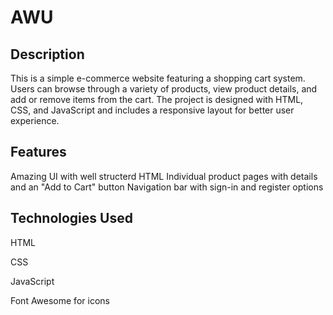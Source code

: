 # AWU

## Description

This is a simple e-commerce website featuring a shopping cart system. 
Users can browse through a variety of products, view product details, and add or remove items from the cart.
The project is designed with HTML, CSS, and JavaScript and includes a responsive layout for better user experience.

## Features

Amazing UI with well structerd HTML 
Individual product pages with details and an "Add to Cart" button
Navigation bar with sign-in and register options

## Technologies Used

HTML

CSS

JavaScript

Font Awesome for icons
